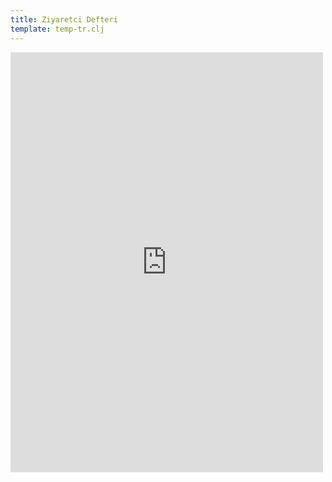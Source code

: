 ```yaml
---
title: Ziyaretci Defteri
template: temp-tr.clj
---
```


<iframe src="https://spreadsheets.google.com/embeddedform?formkey=dEV4dC13V2hPLW1IN2M4eGhEbGtvQnc6MQ" width="500" height="672" frameborder="0" marginheight="0" marginwidth="0">Loading...</iframe>

<script src="https://spreadsheets.google.com/gpub?url=http%3A%2F%2Ftngmqk5kknht7idkbhrks3qtltpmeg9f-ss-opensocial.googleusercontent.com%2Fgadgets%2Fifr%3Fup_title%3DGorusler%26up_showfilters%3D0%26up_enablegrouping%3D0%26up__table_query_url%3Dhttps%253A%252F%252Fspreadsheets.google.com%252Fa%252Fnakkaya.com%252Ftq%253Frange%253DB%25253AD%2526key%253D0AkZnV_0C-Q7IdEV4dC13V2hPLW1IN2M4eGhEbGtvQnc%2526gid%253D0%2526pub%253D1%26url%3Dhttp%253A%252F%252Fwww.google.com%252Fig%252Fmodules%252Ftable.xml%26spreadsheets%3Dspreadsheets&height=320&width=450"></script>

